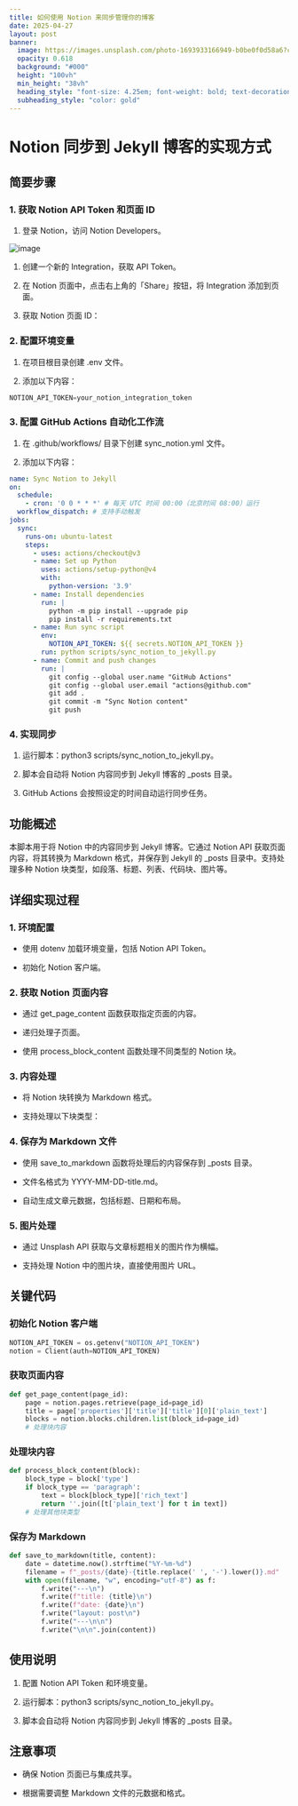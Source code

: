```yaml
---
title: 如何使用 Notion 来同步管理你的博客
date: 2025-04-27
layout: post
banner:
  image: https://images.unsplash.com/photo-1693933166949-b0be0f0d58a6?crop=entropy&cs=tinysrgb&fit=max&fm=jpg&ixid=M3w2OTIwMzJ8MHwxfHJhbmRvbXx8fHx8fHx8fDE3NDU3ODUyNjd8&ixlib=rb-4.0.3&q=80&w=1080
  opacity: 0.618
  background: "#000"
  height: "100vh"
  min_height: "38vh"
  heading_style: "font-size: 4.25em; font-weight: bold; text-decoration: underline"
  subheading_style: "color: gold"
---
```


# Notion 同步到 Jekyll 博客的实现方式

## 简要步骤

### 1. 获取 Notion API Token 和页面 ID

1. 登录 Notion，访问 Notion Developers。

![image](https://prod-files-secure.s3.us-west-2.amazonaws.com/a7a0cc5a-89b9-4cda-8686-1fba0ca52f40/d19c1afe-dea5-4312-9333-786b0ba83054/image.png?X-Amz-Algorithm=AWS4-HMAC-SHA256&X-Amz-Content-Sha256=UNSIGNED-PAYLOAD&X-Amz-Credential=ASIAZI2LB4667TSOVH4A%2F20250427%2Fus-west-2%2Fs3%2Faws4_request&X-Amz-Date=20250427T202107Z&X-Amz-Expires=3600&X-Amz-Security-Token=IQoJb3JpZ2luX2VjEMz%2F%2F%2F%2F%2F%2F%2F%2F%2F%2FwEaCXVzLXdlc3QtMiJHMEUCIQCNZ3ki6hRndsWJUo6ddk0dxSQRIvU2qQJ41VmLuGHZZQIgR%2BsJReCw9ihMP06DoNvwijQgCAzp%2Bs59eKbWWrwjERgq%2FwMIZBAAGgw2Mzc0MjMxODM4MDUiDN2akL4NP2SQX0UwJyrcA1skFcY78xnPbjLh9f3q5Ac9FZo6pR869Bjmj6%2FZltJwtD3S%2B3NbHBbNhtjSQsYW12SLpfngy1FIqPiqcX9QBkgtjhniDykLoy5ZiUZ9Nlm0yxsqEq%2FjpyQb0GjrDbWdFHTb49HBFRZKQya9hZbo%2B3T65u9%2BS5AeIIhDd0BXmA7qj6abB3noRlmUu6SnNBtDg8Om96r9J9jF4kARwGUQJmKySmp2GJVtTOZu0xuxHIlGfAk%2ByBH9YdLMdRGEkTOy8AFThN7uCBYQLBV5Mygpf7SD1oYUCObPVkM9WtBUKktfHLRGMT1eXvknHPxqFANSX%2FbOiKxfNGzO6nYgLeuZl2XXQD59B1gAHWGgqijMJ82CPPf%2FsE7ComfLh3OD4r38DCeCAc01d0ccvyw0omYMRLKdJQtg%2BGyEPg8fN8VJvi5zvzq%2BIj%2FVsnWzW8CgEVQOFqWymNLEYWnZIcXG5i2OZh%2FHXP7qk0djRtKM18CRqEHq2WrTP7dJqygWCwBE%2FZz3q%2Fo52A5eYEpfImWWe05BKGSqMge4kPasJrHAPZrUSVqs%2FjRmYSKvfrHRJbecOXbzBrsygQknyGIhLb%2BNCtF3hgw9M7Cusrz6DEM6COQFMjArE1w7PZecSGEskuDkML6KusAGOqUBXu9dBw8RMEq8vizCgnzP6MVLxAFYVToIW%2FVPg%2BhkdHBp5TwC8QvdLiCpyZTKQxY%2Fox%2BtMHyQuvtFCB0%2BkZFUg7yUqMZ1xG3%2Bo6FOzJWGnVmhZt%2FoYM2MLmVYCTmlzT7wNwOmSmLhKPeY9G8%2FpymC48smsIuwxsCUqcAo9gtfMG3U%2Fu2ptrRO9gRogLKJVr82RzetBT8iVcTM2672%2FJ4Cq79T%2FXre&X-Amz-Signature=135069333925585b2650fedb59938e01883876b2064eefc58e511f91e107e5d9&X-Amz-SignedHeaders=host&x-id=GetObject)

1. 创建一个新的 Integration，获取 API Token。

1. 在 Notion 页面中，点击右上角的「Share」按钮，将 Integration 添加到页面。

1. 获取 Notion 页面 ID：


### 2. 配置环境变量

1. 在项目根目录创建 .env 文件。

1. 添加以下内容：

```javascript
NOTION_API_TOKEN=your_notion_integration_token
```

### 3. 配置 GitHub Actions 自动化工作流

1. 在 .github/workflows/ 目录下创建 sync_notion.yml 文件。

1. 添加以下内容：

```yaml
name: Sync Notion to Jekyll
on:
  schedule:
    - cron: '0 0 * * *' # 每天 UTC 时间 00:00（北京时间 08:00）运行
  workflow_dispatch: # 支持手动触发
jobs:
  sync:
    runs-on: ubuntu-latest
    steps:
      - uses: actions/checkout@v3
      - name: Set up Python
        uses: actions/setup-python@v4
        with:
          python-version: '3.9'
      - name: Install dependencies
        run: |
          python -m pip install --upgrade pip
          pip install -r requirements.txt
      - name: Run sync script
        env:
          NOTION_API_TOKEN: ${{ secrets.NOTION_API_TOKEN }}
        run: python scripts/sync_notion_to_jekyll.py
      - name: Commit and push changes
        run: |
          git config --global user.name "GitHub Actions"
          git config --global user.email "actions@github.com"
          git add .
          git commit -m "Sync Notion content"
          git push
```

### 4. 实现同步

1. 运行脚本：python3 scripts/sync_notion_to_jekyll.py。

1. 脚本会自动将 Notion 内容同步到 Jekyll 博客的 _posts 目录。

1. GitHub Actions 会按照设定的时间自动运行同步任务。

## 功能概述

本脚本用于将 Notion 中的内容同步到 Jekyll 博客。它通过 Notion API 获取页面内容，将其转换为 Markdown 格式，并保存到 Jekyll 的 _posts 目录中。支持处理多种 Notion 块类型，如段落、标题、列表、代码块、图片等。

## 详细实现过程

### 1. 环境配置

- 使用 dotenv 加载环境变量，包括 Notion API Token。

- 初始化 Notion 客户端。

### 2. 获取 Notion 页面内容

- 通过 get_page_content 函数获取指定页面的内容。

- 递归处理子页面。

- 使用 process_block_content 函数处理不同类型的 Notion 块。

### 3. 内容处理

- 将 Notion 块转换为 Markdown 格式。

- 支持处理以下块类型：


### 4. 保存为 Markdown 文件

- 使用 save_to_markdown 函数将处理后的内容保存到 _posts 目录。

- 文件名格式为 YYYY-MM-DD-title.md。

- 自动生成文章元数据，包括标题、日期和布局。

### 5. 图片处理

- 通过 Unsplash API 获取与文章标题相关的图片作为横幅。

- 支持处理 Notion 中的图片块，直接使用图片 URL。

## 关键代码

### 初始化 Notion 客户端

```python
NOTION_API_TOKEN = os.getenv("NOTION_API_TOKEN")
notion = Client(auth=NOTION_API_TOKEN)
```

### 获取页面内容

```python
def get_page_content(page_id):
    page = notion.pages.retrieve(page_id=page_id)
    title = page['properties']['title']['title'][0]['plain_text']
    blocks = notion.blocks.children.list(block_id=page_id)
    # 处理块内容
```

### 处理块内容

```python
def process_block_content(block):
    block_type = block['type']
    if block_type == 'paragraph':
        text = block[block_type]['rich_text']
        return ''.join([t['plain_text'] for t in text])
    # 处理其他块类型
```

### 保存为 Markdown

```python
def save_to_markdown(title, content):
    date = datetime.now().strftime("%Y-%m-%d")
    filename = f"_posts/{date}-{title.replace(' ', '-').lower()}.md"
    with open(filename, "w", encoding="utf-8") as f:
        f.write("---\n")
        f.write(f"title: {title}\n")
        f.write(f"date: {date}\n")
        f.write("layout: post\n")
        f.write("---\n\n")
        f.write("\n\n".join(content))
```

## 使用说明

1. 配置 Notion API Token 和环境变量。

1. 运行脚本：python3 scripts/sync_notion_to_jekyll.py。

1. 脚本会自动将 Notion 内容同步到 Jekyll 博客的 _posts 目录。

## 注意事项

- 确保 Notion 页面已与集成共享。

- 根据需要调整 Markdown 文件的元数据和格式。
